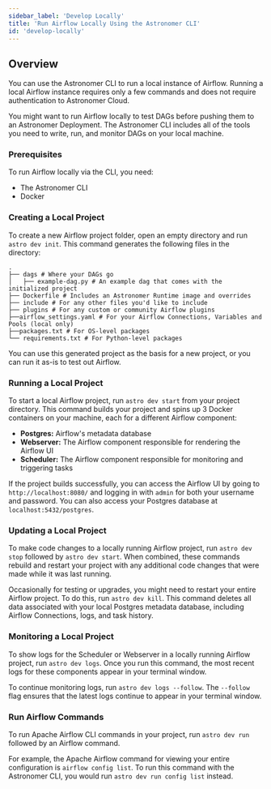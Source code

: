 ```yaml
---
sidebar_label: 'Develop Locally'
title: 'Run Airflow Locally Using the Astronomer CLI'
id: 'develop-locally'
---
```


## Overview

You can use the Astronomer CLI to run a local instance of Airflow. Running a local Airflow instance requires only a few commands and does not require authentication to Astronomer Cloud.

You might want to run Airflow locally to test DAGs before pushing them to an Astronomer Deployment. The Astronomer CLI includes all of the tools you need to write, run, and monitor DAGs on your local machine.

### Prerequisites

To run Airflow locally via the CLI, you need:

- The Astronomer CLI
- Docker

### Creating a Local Project

To create a new Airflow project folder, open an empty directory and run `astro dev init`. This command generates the following files in the directory:

```
.
├── dags # Where your DAGs go
│   ├── example-dag.py # An example dag that comes with the initialized project
├── Dockerfile # Includes an Astronomer Runtime image and overrides
├── include # For any other files you'd like to include
├── plugins # For any custom or community Airflow plugins
├──airflow_settings.yaml # For your Airflow Connections, Variables and Pools (local only)
├──packages.txt # For OS-level packages
└── requirements.txt # For Python-level packages
```

You can use this generated project as the basis for a new project, or you can run it as-is to test out Airflow.

### Running a Local Project

To start a local Airflow project, run `astro dev start` from your project directory. This command builds your project and spins up 3 Docker containers on your machine, each for a different Airflow component:

- **Postgres:** Airflow's metadata database
- **Webserver:** The Airflow component responsible for rendering the Airflow UI
- **Scheduler:** The Airflow component responsible for monitoring and triggering tasks

If the project builds successfully, you can access the Airflow UI by going to `http://localhost:8080/` and logging in with `admin` for both your username and password. You can also access your Postgres database at `localhost:5432/postgres`.

### Updating a Local Project

To make code changes to a locally running Airflow project, run `astro dev stop` followed by `astro dev start`. When combined, these commands rebuild and restart your project with any additional code changes that were made while it was last running.

Occasionally for testing or upgrades, you might need to restart your entire Airflow project. To do this, run `astro dev kill`. This command deletes all data associated with your local Postgres metadata database, including Airflow Connections, logs, and task history.

### Monitoring a Local Project

To show logs for the Scheduler or Webserver in a locally running Airflow project, run `astro dev logs`. Once you run this command, the most recent logs for these components appear in your terminal window.

To continue monitoring logs, run `astro dev logs --follow`. The `--follow` flag ensures that the latest logs continue to appear in your terminal window.

### Run Airflow Commands

To run Apache Airflow CLI commands in your project, run `astro dev run` followed by an Airflow command.

For example, the Apache Airflow command for viewing your entire configuration is `airflow config list`. To run this command with the Astronomer CLI, you would run `astro dev run config list` instead.
